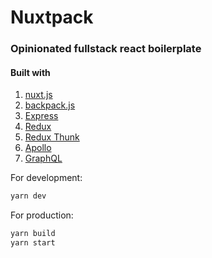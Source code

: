 # Nuxtpack
### Opinionated fullstack react boilerplate

#### Built with
1. [nuxt.js](https://github.com/zeit/next.js/)
2. [backpack.js](https://github.com/jaredpalmer/backpack)
3. [Express](https://expressjs.com/)
4. [Redux](http://redux.js.org/)
5. [Redux Thunk](https://github.com/gaearon/redux-thunk)
6. [Apollo](https://www.apollodata.com/)
7. [GraphQL](http://graphql.org/)

For development:
```bash
yarn dev
```

For production:
```bash
yarn build
yarn start
```
